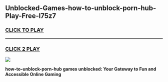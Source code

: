 
## Unblocked-Games-how-to-unblock-porn-hub-Play-Free-l75z7
<h3>
<a href="https://premium76.site?title=how-to-unblock-porn-hub&ref=18A1">CLICK TO PLAY</a></h3>
<hr>

<h3>
<a href="https://premium76.site?title=how-to-unblock-porn-hub&ref=18A1">CLICK 2 PLAY</a>
  
</h3>

<a href="https://premium76.site?title=how-to-unblock-porn-hub&ref=18A1"><img src="https://clearcache.store/games.png"></a>


**how-to-unblock-porn-hub games unblocked: Your Gateway to Fun and Accessible Online Gaming**
